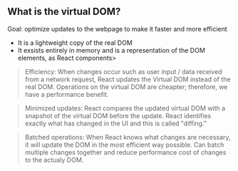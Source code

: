 ## What is the virtual DOM?

Goal: optimize updates to the webpage to make it faster and more efficient
- It is a lightweight copy of the real DOM
- It exsists entirely in memory and is a representation of the DOM elements, as React components> 

> Efficiency: When changes occur such as user input / data received from a network request, React updates the Virtual DOM instead of the real DOM. Operations on the virtual DOM are cheapter; therefore, we have a performance benefit. 

> Minimized updates: React compares the updated virtual DOM with a snapshot of the virtual DOM before the update. React identifies exactly what has changed in the UI and this is called "diffing."

> Batched operations: When React knows what changes are necessary, it will update the DOM in the most efficient way possible. Can batch multiple changes together and reduce performance cost of changes to the actualy DOM. 

